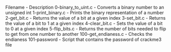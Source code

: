 Filename	- Description
0-binary_to_uint.c	- Converts a binary number to an unsigned int
1-print_binary.c	- Prints the binary representation of a number
2-get_bit.c -	Returns the value of a bit at a given index
3-set_bit.c	- Returns the value of a bit to 1 at a given index
4-clear_bit.c	- Sets the value of a bit to 0 at a given index
5-flip_bits.c	- Returns the number of bits needed to flip to get from one number to another
100-get_endianess.c	- Checks the endianess
101-password - 	Script that contains the password of crackme3 file
